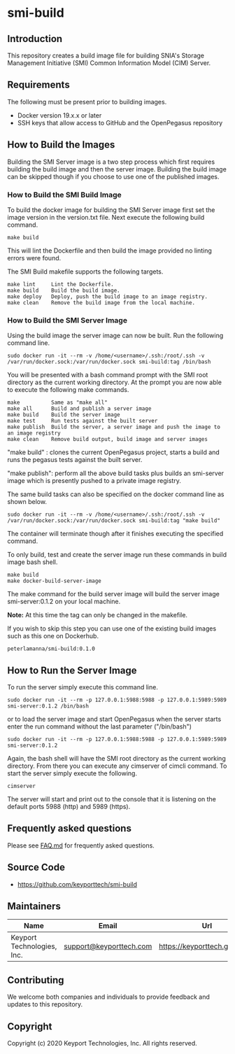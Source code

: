 # smi-build

## Introduction
This repository creates a build image file for building SNIA's Storage Management Initiative (SMI) Common Information Model (CIM) Server.

## Requirements

The following must be present prior to building images.

* Docker version 19.x.x or later
* SSH keys that allow access to GitHub and the OpenPegasus repository

## How to Build the Images
Building the SMI Server image is a two step process which first requires building the build image and then the server image.  Building the build image can be skipped though if you choose to use one of the published images.

### How to Build the SMI Build Image
To build the docker image for building the SMI Server image first set the image version in the version.txt file.  Next execute the following build command.

```console
make build
```
This will lint the Dockerfile and then build the image provided no linting errors were found.

The SMI Build makefile supports the following targets.

```
make lint     Lint the Dockerfile.
make build    Build the build image.
make deploy   Deploy, push the build image to an image registry.
make clean    Remove the build image from the local machine.
```

### How to Build the SMI Server Image
Using the build image the server image can now be built.  Run the following command line.

```console
sudo docker run -it --rm -v /home/<username>/.ssh:/root/.ssh -v /var/run/docker.sock:/var/run/docker.sock smi-build:tag /bin/bash
```

You will be presented with a bash command prompt with the SMI root directory as the current working directory.  At the prompt you are now able to execute the following make commands.

```
make          Same as "make all"
make all      Build and publish a server image
make build    Build the server image
make test     Run tests against the built server
make publish  Build the server, a server image and push the image to an image registry
make clean    Remove build output, build image and server images
```

"make build" : clones the current OpenPegasus project, starts a build and runs the pegasus tests against the built server.

"make publish": perform all the above build tasks plus builds an smi-server image which is presently pushed to a private image registry.

The same build tasks can also be specified on the docker command line as shown below.

```console
sudo docker run -it --rm -v /home/<username>/.ssh:/root/.ssh -v /var/run/docker.sock:/var/run/docker.sock smi-build:tag "make build"
```

The container will terminate though after it finishes executing the specified command.

To only build, test and create the server image run these commands in build image bash shell.

```console
make build
make docker-build-server-image
```

The make command for the build server image will build the server image smi-server:0.1.2 on your local machine.

**Note:** At this time the tag can only be changed in the makefile.

If you wish to skip this step you can use one of the existing build images such as this one on Dockerhub.

```
peterlamanna/smi-build:0.1.0
```

## How to Run the Server Image

To run the server simply execute this command line.

```console
sudo docker run -it --rm -p 127.0.0.1:5988:5988 -p 127.0.0.1:5989:5989 smi-server:0.1.2 /bin/bash
```

or to load the server image and start OpenPegasus when the server starts enter the run command
without the last parameter ("/bin/bash")

```console
sudo docker run -it --rm -p 127.0.0.1:5988:5988 -p 127.0.0.1:5989:5989 smi-server:0.1.2
```


Again, the bash shell will have the SMI root directory as the current working directory.  From there you can execute any cimserver of cimcli command.  To start the server simply execute the following.

```console
cimserver
```

The server will start and print out to the console that it is listening on the default ports 5988 (http) and 5989 (https).

## Frequently asked questions
Please see [FAQ.md](./FAQ.md) for frequently asked questions.

## Source Code

* <https://github.com/keyporttech/smi-build>

## Maintainers

| Name | Email | Url |
| ---- | ------ | --- |
| Keyport Technologies, Inc. | support@keyporttech.com | https://keyporttech.github.io/ |

## Contributing

We welcome both companies and individuals to provide feedback and updates to this repository.

## Copyright
Copyright (c) 2020 Keyport Technologies, Inc. All rights reserved.
